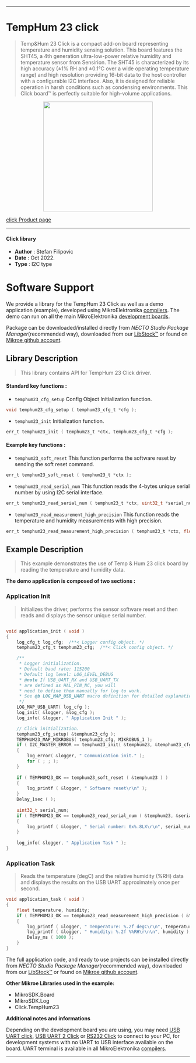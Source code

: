 
---
# TempHum 23 click

> Temp&Hum 23 Click is a compact add-on board representing temperature and humidity sensing solution. This board features the SHT45, a 4th generation ultra-low-power relative humidity and temperature sensor from Sensirion. The SHT45 is characterized by its high accuracy (±1% RH and ±0.1°C over a wide operating temperature range) and high resolution providing 16-bit data to the host controller with a configurable I2C interface. Also, it is designed for reliable operation in harsh conditions such as condensing environments. This Click board™ is perfectly suitable for high-volume applications.

<p align="center">
  <img src="https://download.mikroe.com/images/click_for_ide/temphum23_click.png" height=300px>
</p>

[click Product page](https://www.mikroe.com/temphum-23-click)

---


#### Click library

- **Author**        : Stefan Filipovic
- **Date**          : Oct 2022.
- **Type**          : I2C type


# Software Support

We provide a library for the TempHum 23 Click
as well as a demo application (example), developed using MikroElektronika
[compilers](https://www.mikroe.com/necto-studio).
The demo can run on all the main MikroElektronika [development boards](https://www.mikroe.com/development-boards).

Package can be downloaded/installed directly from *NECTO Studio Package Manager*(recommended way), downloaded from our [LibStock&trade;](https://libstock.mikroe.com) or found on [Mikroe github account](https://github.com/MikroElektronika/mikrosdk_click_v2/tree/master/clicks).

## Library Description

> This library contains API for TempHum 23 Click driver.

#### Standard key functions :

- `temphum23_cfg_setup` Config Object Initialization function.
```c
void temphum23_cfg_setup ( temphum23_cfg_t *cfg );
```

- `temphum23_init` Initialization function.
```c
err_t temphum23_init ( temphum23_t *ctx, temphum23_cfg_t *cfg );
```

#### Example key functions :

- `temphum23_soft_reset` This function performs the software reset by sending the soft reset command.
```c
err_t temphum23_soft_reset ( temphum23_t *ctx );
```

- `temphum23_read_serial_num` This function reads the 4-bytes unique serial number by using I2C serial interface.
```c
err_t temphum23_read_serial_num ( temphum23_t *ctx, uint32_t *serial_num );
```

- `temphum23_read_measurement_high_precision` This function reads the temperature and humidity measurements with high precision.
```c
err_t temphum23_read_measurement_high_precision ( temphum23_t *ctx, float *temp, float *hum );
```

## Example Description

> This example demonstrates the use of Temp & Hum 23 click board by reading the temperature and humidity data.

**The demo application is composed of two sections :**

### Application Init

> Initializes the driver, performs the sensor software reset and then reads and displays the sensor unique serial number.

```c

void application_init ( void )
{
    log_cfg_t log_cfg;  /**< Logger config object. */
    temphum23_cfg_t temphum23_cfg;  /**< Click config object. */

    /** 
     * Logger initialization.
     * Default baud rate: 115200
     * Default log level: LOG_LEVEL_DEBUG
     * @note If USB_UART_RX and USB_UART_TX 
     * are defined as HAL_PIN_NC, you will 
     * need to define them manually for log to work. 
     * See @b LOG_MAP_USB_UART macro definition for detailed explanation.
     */
    LOG_MAP_USB_UART( log_cfg );
    log_init( &logger, &log_cfg );
    log_info( &logger, " Application Init " );

    // Click initialization.
    temphum23_cfg_setup( &temphum23_cfg );
    TEMPHUM23_MAP_MIKROBUS( temphum23_cfg, MIKROBUS_1 );
    if ( I2C_MASTER_ERROR == temphum23_init( &temphum23, &temphum23_cfg ) ) 
    {
        log_error( &logger, " Communication init." );
        for ( ; ; );
    }
    
    if ( TEMPHUM23_OK == temphum23_soft_reset ( &temphum23 ) )
    {
        log_printf ( &logger, " Software reset\r\n" );
    }
    Delay_1sec ( );
    
    uint32_t serial_num;
    if ( TEMPHUM23_OK == temphum23_read_serial_num ( &temphum23, &serial_num ) )
    {
        log_printf ( &logger, " Serial number: 0x%.8LX\r\n", serial_num );
    }
    
    log_info( &logger, " Application Task " );
}

```

### Application Task

> Reads the temperature (degC) and the relative humidity (%RH) data and displays the results on the USB UART approximately once per second.

```c
void application_task ( void )
{
    float temperature, humidity;
    if ( TEMPHUM23_OK == temphum23_read_measurement_high_precision ( &temphum23, &temperature, &humidity ) )
    {
        log_printf ( &logger, " Temperature: %.2f degC\r\n", temperature );
        log_printf ( &logger, " Humidity: %.2f %%RH\r\n\n", humidity );
        Delay_ms ( 1000 );
    }
}
```

The full application code, and ready to use projects can be installed directly from *NECTO Studio Package Manager*(recommended way), downloaded from our [LibStock&trade;](https://libstock.mikroe.com) or found on [Mikroe github account](https://github.com/MikroElektronika/mikrosdk_click_v2/tree/master/clicks).

**Other Mikroe Libraries used in the example:**

- MikroSDK.Board
- MikroSDK.Log
- Click.TempHum23

**Additional notes and informations**

Depending on the development board you are using, you may need
[USB UART click](https://www.mikroe.com/usb-uart-click),
[USB UART 2 Click](https://www.mikroe.com/usb-uart-2-click) or
[RS232 Click](https://www.mikroe.com/rs232-click) to connect to your PC, for
development systems with no UART to USB interface available on the board. UART
terminal is available in all MikroElektronika
[compilers](https://shop.mikroe.com/compilers).

---
